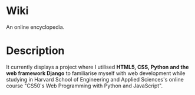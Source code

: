 # Wiki
An online encyclopedia. 

# Description

It currently displays a project where I utilised **HTML5, CSS, Python and the web framework Django** to familiarise myself with web development while studying in Harvard School of Engineering and Applied Sciences's online course "CS50's Web Programming with Python and JavaScript".
